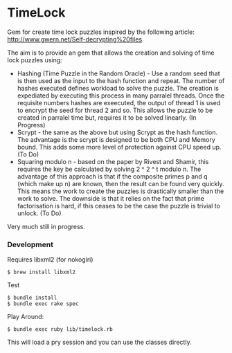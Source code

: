 TimeLock
========

Gem for create time lock puzzles inspired by the following article: http://www.gwern.net/Self-decrypting%20files

The aim is to provide an gem that allows the creation and solving of time lock puzzles using:
 
 * Hashing (Time Puzzle in the Random Oracle) - Use a random seed that is then used as the input to the hash function and repeat. The number of hashes executed defines workload to solve the puzzle. The creation is expediated by executing this process in many parralel threads. Once the requisite numbers hashes are exeecuted, the output of thread 1 is used to encrypt the seed for thread 2 and so. This allows the puzzle to be created in parralel time but, requires it to be solved linearly. (In Progress)
 * Scrypt - the same as the above but using Scrypt as the hash function. The advantage is the scrypt is designed to be both CPU and Memory bound. This adds some more level of protection against CPU speed up. (To Do)
 * Squaring modulo n - based on the paper by Rivest and Shamir, this requires the key be calculated by solving 2 ^ 2 ^ t modulo n. The advantage of this approach is that if the composite primes p and q (which make up n) are known, then the result can be found very quickly. This means the work to create the puzzles is drastically smaller than the work to solve. The downside is that it relies on the fact that prime factorisation is hard, if this ceases to be the case the puzzle is trivial to unlock. (To Do)

Very much still in progress. 

### Development

Requires libxml2 (for nokogiri)

    $ brew install libxml2

Test

    $ bundle install
    $ bundle exec rake spec

Play Around:

    $ bundle exec ruby lib/timelock.rb

This will load a pry session and you can use the classes directly.
